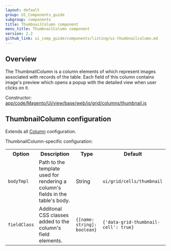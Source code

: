 ```yaml
---
layout: default
group: UI_Components_guide
subgroup: components
title: ThumbnailColumn component
menu_title: ThumbnailColumn component
version: 2.2
github_link: ui_comp_guide/components/listing/ui-thumbnailcolumn.md
---
```


## Overview

The ThumbnailColumn is a column elements of which represent images associated with records of the table. Each field of this column contains image's preview which opens a popup with the detailed view when user clicks on it.

Constructor: [app/code/Magento/Ui/view/base/web/js/grid/columns/thumbnail.js]({{site.mage2200url}}app/code/Magento/Ui/view/base/web/js/grid/columns/thumbnail.js)

## ThumbnailColumn configuration

Extends all [Column]({{page.baseurl}}ui_comp_guide/components/listing/ui-column.html) configuration.

ThumbnailColumn-specific configuration:

<table>
  <tr>
    <th>Option</th>
    <th>Description</th>
    <th>Type</th>
    <th>Default</th>
  </tr>
  <tr>
    <td><code>bodyTmpl</code></td>
    <td>Path to the template used for rendering a column's fields in the table's body.</td>
    <td>String</td>
    <td><code>ui/grid/cells/thumbnail</code></td>
  </tr>
  <tr>
    <td><code>fieldClass</code></td>
    <td>Additonal CSS classes added to the column's field elements.</td>
    <td><code>{[name: string]: boolean}</code></td>
    <td><code>{'data-grid-thumbnail-cell': true}</code></td>
  </tr>
</table>
